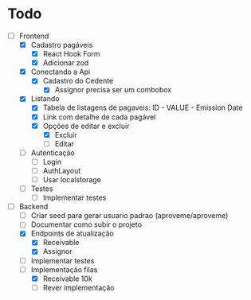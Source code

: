 # Todo

- [ ] Frontend
  - [x] Cadastro pagáveis
    - [x] React Hook Form
    - [x] Adicionar zod
  - [x] Conectando a Api
    - [x] Cadastro do Cedente
      - [x] Assignor precisa ser um combobox
  - [x] Listando
    - [x] Tabela de listagens de pagaveis: ID - VALUE - Emission Date
    - [x] Link com detalhe de cada pagável
    - [x] Opções de editar e excluir
      - [x] Excluir
      - [ ] Editar
  - [ ] Autenticação
    - [ ] Login
    - [ ] AuthLayout
    - [ ] Usar localstorage
  - [ ] Testes
    - [ ] Implementar testes
- [ ] Backend
  - [ ] Criar seed para gerar usuario padrao (aproveme/aproveme)
  - [ ] Documentar como subir o projeto
  - [x] Endpoints de atualização
    - [x] Receivable
    - [x] Assignor
  - [ ] Implementar testes
  - [ ] Implementação filas
    - [x] Receivable 10k
    - [ ] Rever implementação
